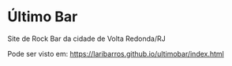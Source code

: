# Último Bar

Site de Rock Bar da cidade de Volta Redonda/RJ

Pode ser visto em: https://laribarros.github.io/ultimobar/index.html
